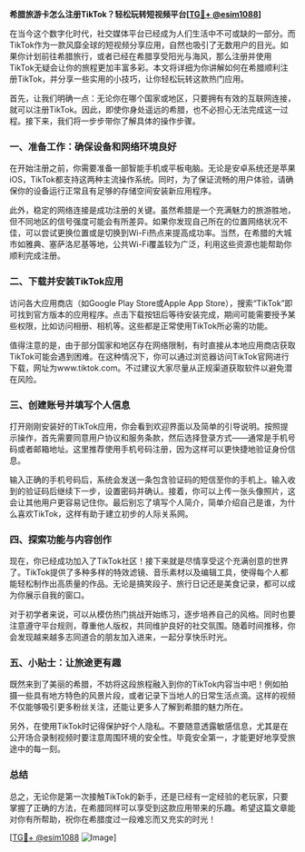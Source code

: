 **希腊旅游卡怎么注册TikTok？轻松玩转短视频平台[[TG💪+ @esim1088](https://t.me/s/esim1088)]**

在当今这个数字化时代，社交媒体平台已经成为人们生活中不可或缺的一部分。而TikTok作为一款风靡全球的短视频分享应用，自然也吸引了无数用户的目光。如果你计划前往希腊旅行，或者已经在希腊享受阳光与海风，那么注册并使用TikTok无疑会让你的旅程更加丰富多彩。本文将详细为你讲解如何在希腊顺利注册TikTok，并分享一些实用的小技巧，让你轻松玩转这款热门应用。

首先，让我们明确一点：无论你在哪个国家或地区，只要拥有有效的互联网连接，就可以注册TikTok。因此，即使你身处遥远的希腊，也不必担心无法完成这一过程。接下来，我们将一步步带你了解具体的操作步骤。

### **一、准备工作：确保设备和网络环境良好**

在开始注册之前，你需要准备一部智能手机或平板电脑。无论是安卓系统还是苹果iOS，TikTok都支持这两种主流操作系统。同时，为了保证流畅的用户体验，请确保你的设备运行正常且有足够的存储空间安装新应用程序。

此外，稳定的网络连接是成功注册的关键。虽然希腊是一个充满魅力的旅游胜地，但不同地区的信号强度可能会有所差异。如果你发现自己所在的位置网络状况不佳，可以尝试更换位置或是切换到Wi-Fi热点来提高成功率。当然，在希腊的大城市如雅典、塞萨洛尼基等地，公共Wi-Fi覆盖较为广泛，利用这些资源也能帮助你顺利完成注册。

### **二、下载并安装TikTok应用**

访问各大应用商店（如Google Play Store或Apple App Store），搜索“TikTok”即可找到官方版本的应用程序。点击下载按钮后等待安装完成，期间可能需要授予某些权限，比如访问相册、相机等。这些都是正常使用TikTok所必需的功能。

值得注意的是，由于部分国家和地区存在网络限制，有时直接从本地应用商店获取TikTok可能会遇到困难。在这种情况下，你可以通过浏览器访问TikTok官网进行下载，网址为www.tiktok.com。不过建议大家尽量从正规渠道获取软件以避免潜在风险。

### **三、创建账号并填写个人信息**

打开刚刚安装好的TikTok应用，你会看到欢迎界面以及简单的引导说明。按照提示操作，首先需要同意用户协议和服务条款，然后选择登录方式——通常是手机号码或者邮箱地址。这里推荐使用手机号码注册，因为这样可以更快捷地验证身份信息。

输入正确的手机号码后，系统会发送一条包含验证码的短信至你的手机上。输入收到的验证码后继续下一步，设置密码并确认。接着，你可以上传一张头像照片，这会让其他用户更容易记住你。最后别忘了填写个人简介，简单介绍自己是谁，为什么喜欢TikTok，这样有助于建立初步的人际关系网。

### **四、探索功能与内容创作**

现在，你已经成功加入了TikTok社区！接下来就是尽情享受这个充满创意的世界了。TikTok提供了多种多样的特效滤镜、音乐素材以及编辑工具，使得每个人都能轻松制作出高质量的作品。无论是搞笑段子、旅行日记还是美食记录，都可以成为你展示自我的窗口。

对于初学者来说，可以从模仿热门挑战开始练习，逐步培养自己的风格。同时也要注意遵守平台规则，尊重他人版权，共同维护良好的社交氛围。随着时间推移，你会发现越来越多志同道合的朋友加入进来，一起分享快乐时光。

### **五、小贴士：让旅途更有趣**

既然来到了美丽的希腊，不妨将这段旅程融入到你的TikTok内容当中吧！例如拍摄一些具有地方特色的风景片段，或者记录下当地人的日常生活点滴。这样的视频不仅能够吸引更多粉丝关注，还能让更多人了解到希腊的魅力所在。

另外，在使用TikTok时记得保护好个人隐私。不要随意透露敏感信息，尤其是在公开场合录制视频时要注意周围环境的安全性。毕竟安全第一，才能更好地享受旅途中的每一刻。

### **总结**

总之，无论你是第一次接触TikTok的新手，还是已经有一定经验的老玩家，只要掌握了正确的方法，在希腊同样可以享受到这款应用带来的乐趣。希望这篇文章能对你有所帮助，祝你在希腊度过一段难忘而又充实的时光！

[[TG💪+ @esim1088](https://t.me/s/esim1088) ![Image](https://i.postimg.cc/4NQfJmqS/Snipaste-2025-05-13-00-14-12.png)]